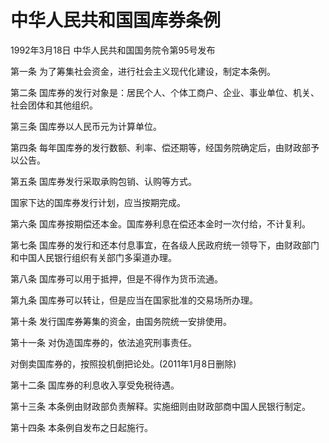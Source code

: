 # 中华人民共和国国库券条例

1992年3月18日 中华人民共和国国务院令第95号发布　

<!-- INFO END -->

第一条 为了筹集社会资金，进行社会主义现代化建设，制定本条例。

第二条 国库券的发行对象是：居民个人、个体工商户、企业、事业单位、机关、社会团体和其他组织。

第三条 国库券以人民币元为计算单位。

第四条 每年国库券的发行数额、利率、偿还期等，经国务院确定后，由财政部予以公告。

第五条 国库券发行采取承购包销、认购等方式。

国家下达的国库券发行计划，应当按期完成。

第六条 国库券按期偿还本金。国库券利息在偿还本金时一次付给，不计复利。

第七条 国库券的发行和还本付息事宜，在各级人民政府统一领导下，由财政部门和中国人民银行组织有关部门多渠道办理。

第八条 国库券可以用于抵押，但是不得作为货币流通。

第九条 国库券可以转让，但是应当在国家批准的交易场所办理。

第十条 发行国库券筹集的资金，由国务院统一安排使用。

第十一条 对伪造国库券的，依法追究刑事责任。

对倒卖国库券的，按照投机倒把论处。(2011年1月8日删除)

第十二条 国库券的利息收入享受免税待遇。

第十三条 本条例由财政部负责解释。实施细则由财政部商中国人民银行制定。

第十四条 本条例自发布之日起施行。